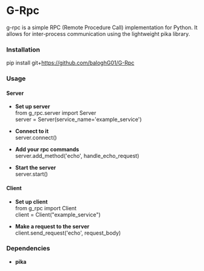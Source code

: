 # G-Rpc
g-rpc is a simple RPC (Remote Procedure Call) implementation for Python. It allows for inter-process communication using the lightweight pika library.

### Installation
pip install git+https://github.com/baloghG01/G-Rpc


### Usage
#### Server
- __Set up server__ <br>
from g_rpc.server import Server <br>
server = Server(service_name='example_service')<br>


- __Connect to it__ <br>
server.connect() <br>

- __Add your rpc commands__ <br>
server.add_method('echo', handle_echo_request) <br>

- __Start the server__ <br>
server.start()

#### Client
- __Set up client__ <br>
from g_rpc import Client <br>
client = Client("example_service") <br>

- __Make a request to the server__ <br>
client.send_request('echo', request_body)


### Dependencies
- __pika__


